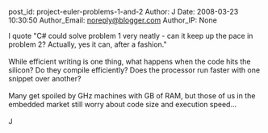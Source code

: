post_id: project-euler-problems-1-and-2
Author: J
Date: 2008-03-23 10:30:50
Author_Email: noreply@blogger.com
Author_IP: None

I quote &quot;C# could solve problem 1 very neatly - can it keep up the pace in problem 2? Actually, yes it can, after a fashion.&quot;<br /><br />While efficient writing is one thing, what happens when the code hits the silicon?  Do they compile efficiently?  Does the processor run faster with one snippet over another?<br /><br />Many get spoiled by GHz machines with GB of RAM, but those of us in the embedded market still worry about code size and execution speed...<br /><br />J
